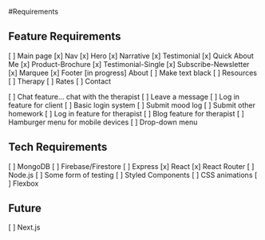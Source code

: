 #Requirements

## Feature Requirements
[ ] Main page
  [x] Nav
  [x] Hero
  [x] Narrative
  [x] Testimonial
  [x] Quick About Me
  [x] Product-Brochure
  [x] Testimonial-Single
  [x] Subscribe-Newsletter
  [x] Marquee
  [x] Footer
[in progress] About
  [ ] Make text black
[ ] Resources
[ ] Therapy
[ ] Rates
[ ] Contact

[ ] Chat feature... chat with the therapist
[ ] Leave a message
[ ] Log in feature for client
  [ ] Basic login system
  [ ] Submit mood log
  [ ] Submit other homework
[ ] Log in feature for therapist
[ ] Blog feature for therapist
[ ] Hamburger menu for mobile devices
[ ] Drop-down menu

## Tech Requirements

[ ] MongoDB
[ ] Firebase/Firestore
[ ] Express
[x] React
[x] React Router
[ ] Node.js
[ ] Some form of testing
[ ] Styled Components
[ ] CSS animations
[ ] Flexbox

## Future

[ ] Next.js